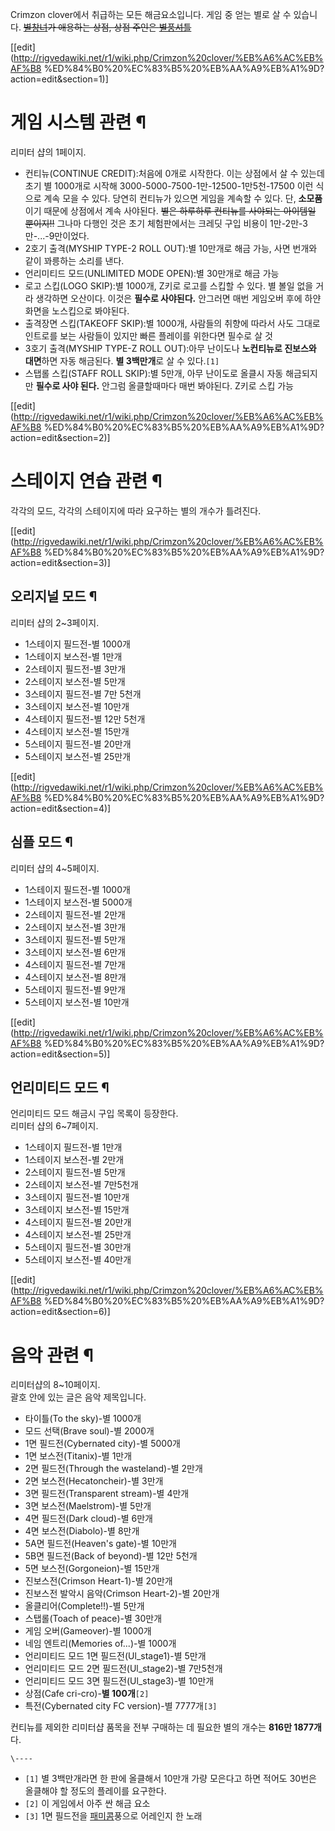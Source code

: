 Crimzon clover에서 취급하는 모든 해금요소입니다. 게임 중 얻는 별로 살 수 있습니다.
<del>[별창녀](%EB%B3%84%EC%B0%BD%EB%85%80.md)가 애용하는 상점, 상점 주인은
[별풍셔틀](%EB%B3%84%ED%92%8D%EC%85%94%ED%8B%80.md)</del>

[[edit](http://rigvedawiki.net/r1/wiki.php/Crimzon%20clover/%EB%A6%AC%EB%AF%B8
%ED%84%B0%20%EC%83%B5%20%EB%AA%A9%EB%A1%9D?action=edit&section=1)]

# 게임 시스템 관련 ¶

리미터 샵의 1페이지.

  

  * 컨티뉴(CONTINUE CREDIT):처음에 0개로 시작한다. 이는 상점에서 살 수 있는데 초기 별 1000개로 시작해 3000-5000-7500-1만-12500-1만5천-17500 이런 식으로 계속 모을 수 있다. 당연히 컨티뉴가 있으면 게임을 계속할 수 있다. 단, **소모품**이기 때문에 상점에서 계속 사야된다. <del>별은 하루하루 컨티뉴를 사야되는 아이템일 뿐이지!!</del> 그나마 다행인 것은 초기 체험판에서는 크레딧 구입 비용이 1만-2만-3만-...-9만이었다.
  * 2호기 출격(MYSHIP TYPE-2 ROLL OUT):별 10만개로 해금 가능, 사면 번개와 같이 꽈릉하는 소리를 낸다.
  * 언리미티드 모드(UNLIMITED MODE OPEN):별 30만개로 해금 가능
  * 로고 스킵(LOGO SKIP):별 1000개, Z키로 로고를 스킵할 수 있다. 별 볼일 없을 거라 생각하면 오산이다. 이것은 **필수로 사야된다.** 안그러면 매번 게임오버 후에 하얀 화면을 노스킵으로 봐야된다.
  * 출격장면 스킵(TAKEOFF SKIP):별 1000개, 사람들의 취향에 따라서 사도 그대로 인트로를 보는 사람들이 있지만 빠른 플레이를 위한다면 필수로 살 것
  * 3호기 출격(MYSHIP TYPE-Z ROLL OUT):아무 난이도나 **노컨티뉴로 진보스와 대면**하면 자동 해금된다. **별 3백만개**로 살 수 있다.`[1]`
  * 스탭롤 스킵(STAFF ROLL SKIP):별 5만개, 아무 난이도로 올클시 자동 해금되지만 **필수로 사야 된다.** 안그럼 올클할때마다 매번 봐야된다. Z키로 스킵 가능  

[[edit](http://rigvedawiki.net/r1/wiki.php/Crimzon%20clover/%EB%A6%AC%EB%AF%B8
%ED%84%B0%20%EC%83%B5%20%EB%AA%A9%EB%A1%9D?action=edit&section=2)]

# 스테이지 연습 관련 ¶

각각의 모드, 각각의 스테이지에 따라 요구하는 별의 개수가 틀려진다.

[[edit](http://rigvedawiki.net/r1/wiki.php/Crimzon%20clover/%EB%A6%AC%EB%AF%B8
%ED%84%B0%20%EC%83%B5%20%EB%AA%A9%EB%A1%9D?action=edit&section=3)]

## 오리지널 모드 ¶

리미터 샵의 2~3페이지.  

  * 1스테이지 필드전-별 1000개
  * 1스테이지 보스전-별 1만개
  * 2스테이지 필드전-별 3만개
  * 2스테이지 보스전-별 5만개
  * 3스테이지 필드전-별 7만 5천개
  * 3스테이지 보스전-별 10만개
  * 4스테이지 필드전-별 12만 5천개
  * 4스테이지 보스전-별 15만개
  * 5스테이지 필드전-별 20만개
  * 5스테이지 보스전-별 25만개  

[[edit](http://rigvedawiki.net/r1/wiki.php/Crimzon%20clover/%EB%A6%AC%EB%AF%B8
%ED%84%B0%20%EC%83%B5%20%EB%AA%A9%EB%A1%9D?action=edit&section=4)]

## 심플 모드 ¶

리미터 샵의 4~5페이지.  

  * 1스테이지 필드전-별 1000개
  * 1스테이지 보스전-별 5000개
  * 2스테이지 필드전-별 2만개
  * 2스테이지 보스전-별 3만개
  * 3스테이지 필드전-별 5만개
  * 3스테이지 보스전-별 6만개
  * 4스테이지 필드전-별 7만개
  * 4스테이지 보스전-별 8만개
  * 5스테이지 필드전-별 9만개
  * 5스테이지 보스전-별 10만개  

[[edit](http://rigvedawiki.net/r1/wiki.php/Crimzon%20clover/%EB%A6%AC%EB%AF%B8
%ED%84%B0%20%EC%83%B5%20%EB%AA%A9%EB%A1%9D?action=edit&section=5)]

## 언리미티드 모드 ¶

언리미티드 모드 해금시 구입 목록이 등장한다.  
리미터 샵의 6~7페이지.  

  * 1스테이지 필드전-별 1만개
  * 1스테이지 보스전-별 2만개
  * 2스테이지 필드전-별 5만개
  * 2스테이지 보스전-별 7만5천개
  * 3스테이지 필드전-별 10만개
  * 3스테이지 보스전-별 15만개
  * 4스테이지 필드전-별 20만개
  * 4스테이지 보스전-별 25만개
  * 5스테이지 필드전-별 30만개
  * 5스테이지 보스전-별 40만개  

[[edit](http://rigvedawiki.net/r1/wiki.php/Crimzon%20clover/%EB%A6%AC%EB%AF%B8
%ED%84%B0%20%EC%83%B5%20%EB%AA%A9%EB%A1%9D?action=edit&section=6)]

# 음악 관련 ¶

리미터샵의 8~10페이지.  
괄호 안에 있는 글은 음악 제목입니다.

  

  * 타이틀(To the sky)-별 1000개
  * 모드 선택(Brave soul)-별 2000개
  * 1면 필드전(Cybernated city)-별 5000개
  * 1면 보스전(Titanix)-별 1만개
  * 2면 필드전(Through the wasteland)-별 2만개
  * 2면 보스전(Hecatoncheir)-별 3만개
  * 3면 필드전(Transparent stream)-별 4만개
  * 3면 보스전(Maelstrom)-별 5만개
  * 4면 필드전(Dark cloud)-별 6만개
  * 4면 보스전(Diabolo)-별 8만개
  * 5A면 필드전(Heaven's gate)-별 10만개
  * 5B면 필드전(Back of beyond)-별 12만 5천개
  * 5면 보스전(Gorgoneion)-별 15만개
  * 진보스전(Crimson Heart-1)-별 20만개
  * 진보스전 발악시 음악(Crimson Heart-2)-별 20만개
  * 올클리어(Complete!!)-별 5만개
  * 스탭롤(Toach of peace)-별 30만개
  * 게임 오버(Gameover)-별 1000개
  * 네임 엔트리(Memories of...)-별 1000개
  * 언리미티드 모드 1면 필드전(Ul_stage1)-별 5만개
  * 언리미티드 모드 2면 필드전(Ul_stage2)-별 7만5천개
  * 언리미티드 모드 3면 필드전(Ul_stage3)-별 10만개
  * 상점(Cafe cri-cro)-**별 100개**`[2]`
  * 특전(Cybernated city FC version)-별 7777개`[3]`  

컨티뉴를 제외한 리미터샵 품목을 전부 구매하는 데 필요한 별의 개수는 **816만 1877개**다.

  

`\----`

  * `[1]` 별 3백만개라면 한 판에 올클해서 10만개 가량 모은다고 하면 적어도 30번은 올클해야 할 정도의 플레이를 요구한다.
  * `[2]` 이 게임에서 아주 싼 해금 요소
  * `[3]` 1면 필드전을 [패미콤](%ED%8C%A8%EB%AF%B8%EC%BD%A4.md)풍으로 어레인지 한 노래

